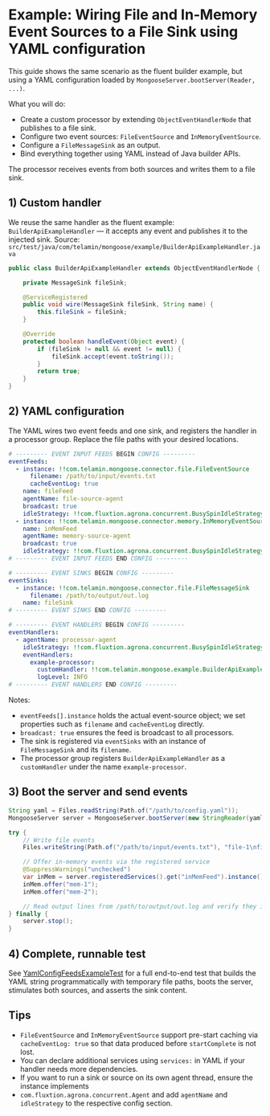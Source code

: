 # Example: Wiring File and In‑Memory Event Sources to a File Sink using YAML configuration

This guide shows the same scenario as the fluent builder example, but using a YAML configuration loaded by
`MongooseServer.bootServer(Reader, ...)`.

What you will do:

- Create a custom processor by extending `ObjectEventHandlerNode` that publishes to a file sink.
- Configure two event sources: `FileEventSource` and `InMemoryEventSource`.
- Configure a `FileMessageSink` as an output.
- Bind everything together using YAML instead of Java builder APIs.

The processor receives events from both sources and writes them to a file sink.

## 1) Custom handler

We reuse the same handler as the fluent example: `BuilderApiExampleHandler` — it accepts any event and publishes it to
the injected sink.
Source: `src/test/java/com/telamin/mongoose/example/BuilderApiExampleHandler.java`

```java
public class BuilderApiExampleHandler extends ObjectEventHandlerNode {

    private MessageSink fileSink;

    @ServiceRegistered
    public void wire(MessageSink fileSink, String name) {
        this.fileSink = fileSink;
    }

    @Override
    protected boolean handleEvent(Object event) {
        if (fileSink != null && event != null) {
            fileSink.accept(event.toString());
        }
        return true;
    }
}
```

## 2) YAML configuration

The YAML wires two event feeds and one sink, and registers the handler in a processor group. Replace the file paths
with your desired locations.

```yaml
# --------- EVENT INPUT FEEDS BEGIN CONFIG ---------
eventFeeds:
  - instance: !!com.telamin.mongoose.connector.file.FileEventSource
      filename: /path/to/input/events.txt
      cacheEventLog: true
    name: fileFeed
    agentName: file-source-agent
    broadcast: true
    idleStrategy: !!com.fluxtion.agrona.concurrent.BusySpinIdleStrategy { }
  - instance: !!com.telamin.mongoose.connector.memory.InMemoryEventSource { cacheEventLog: true }
    name: inMemFeed
    agentName: memory-source-agent
    broadcast: true
    idleStrategy: !!com.fluxtion.agrona.concurrent.BusySpinIdleStrategy { }
# --------- EVENT INPUT FEEDS END CONFIG ---------

# --------- EVENT SINKS BEGIN CONFIG ---------
eventSinks:
  - instance: !!com.telamin.mongoose.connector.file.FileMessageSink
      filename: /path/to/output/out.log
    name: fileSink
# --------- EVENT SINKS END CONFIG ---------

# --------- EVENT HANDLERS BEGIN CONFIG ---------
eventHandlers:
  - agentName: processor-agent
    idleStrategy: !!com.fluxtion.agrona.concurrent.BusySpinIdleStrategy { }
    eventHandlers:
      example-processor:
        customHandler: !!com.telamin.mongoose.example.BuilderApiExampleHandler { }
        logLevel: INFO
# --------- EVENT HANDLERS END CONFIG ---------
```

Notes:

- `eventFeeds[].instance` holds the actual event-source object; we set properties such as `filename` and `cacheEventLog`
  directly.
- `broadcast: true` ensures the feed is broadcast to all processors.
- The sink is registered via `eventSinks` with an instance of `FileMessageSink` and its `filename`.
- The processor group registers `BuilderApiExampleHandler` as a `customHandler` under the name `example-processor`.

## 3) Boot the server and send events

```java
String yaml = Files.readString(Path.of("/path/to/config.yaml"));
MongooseServer server = MongooseServer.bootServer(new StringReader(yaml), rec -> {});

try {
    // Write file events
    Files.writeString(Path.of("/path/to/input/events.txt"), "file-1\nfile-2\n", StandardCharsets.UTF_8);

    // Offer in-memory events via the registered service
    @SuppressWarnings("unchecked")
    var inMem = server.registeredServices().get("inMemFeed").instance();
    inMem.offer("mem-1");
    inMem.offer("mem-2");

    // Read output lines from /path/to/output/out.log and verify they include all four events
} finally {
    server.stop();
}
```

## 4) Complete, runnable test

See [YamlConfigFeedsExampleTest](https://github.com/gregv12/fluxtion-server/blob/main/src/test/java/com/telamin/mongoose/example/YamlConfigFeedsExampleTest.java)
for a full end-to-end test that builds the YAML string programmatically with temporary file paths, boots the server,
stimulates both sources, and asserts the sink content.

## Tips

- `FileEventSource` and `InMemoryEventSource` support pre-start caching via `cacheEventLog: true` so that data produced
  before `startComplete` is not lost.
- You can declare additional services using `services:` in YAML if your handler needs more dependencies.
- If you want to run a sink or source on its own agent thread, ensure the instance implements
- `com.fluxtion.agrona.concurrent.Agent` and add `agentName` and `idleStrategy` to the respective config section.
